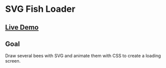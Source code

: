 # SVG Fish Loader

## [Live Demo](https://codepen.io/borntofrappe/full/PMjpPd)

## Goal

Draw several bees with SVG and animate them with CSS to create a loading screen.